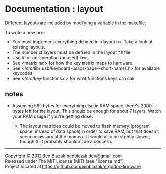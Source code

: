 # Documentation : layout

Different layouts are included by modifying a variable in the makefile.

To write a new one:
* You must implement everything defined in <layout.h>.  Take a look at existing
  layouts.
* The number of layers must be defined in the layout *.h file.
* Use `0` for no-operation (unused) keys.
* See <matrix.md> for how the key matrix maps to hardware.
* See </src/lib/_usb/keyboard-usage-page--short-names.h> for available
  keycodes.
* See </src/key-functions.c> for what functions keys can call.


## notes

* Assuming 560 bytes for everything else in RAM space, there's 2000 bytes left
  for the layout.  This should be enough for about 7 layers.  Watch your RAM
  usage if you're getting close.

  * The layout matricies could be moved to flash memory (program space, instead
    of data space) in order to save RAM, but that doesn't seem necessary at the
    moment.  It would also be slightly slower, though that probably shouldn't
    be a concern.


-------------------------------------------------------------------------------

Copyright &copy; 2012 Ben Blazak <benblazak.dev@gmail.com>  
Released under The MIT License (MIT) (see "license.md")  
Project located at <https://github.com/benblazak/ergodox-firmware>

